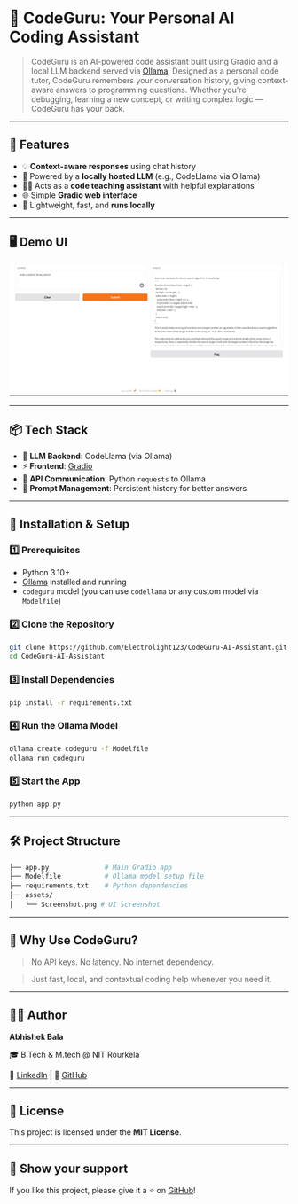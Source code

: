 # 🤖 CodeGuru: Your Personal AI Coding Assistant

> CodeGuru is an AI-powered code assistant built using Gradio and a local LLM backend served via [Ollama](https://ollama.com). Designed as a personal code tutor, CodeGuru remembers your conversation history, giving context-aware answers to programming questions. Whether you're debugging, learning a new concept, or writing complex logic — CodeGuru has your back.

---

## 🚀 Features

- 💡 **Context-aware responses** using chat history
- 🧠 Powered by a **locally hosted LLM** (e.g., CodeLlama via Ollama)
- 🧑‍🏫 Acts as a **code teaching assistant** with helpful explanations
- 🌐 Simple **Gradio web interface**
- 🧰 Lightweight, fast, and **runs locally**

---

## 🖥️ Demo UI

<img src="Assets/Screenshot.png" width="700" alt="CodeGuru Gradio UI Preview"/>

---

## 📦 Tech Stack

- 🧠 **LLM Backend**: CodeLlama (via Ollama)
- ⚡ **Frontend**: [Gradio](https://www.gradio.app/)
- 🔁 **API Communication**: Python `requests` to Ollama
- 📝 **Prompt Management**: Persistent history for better answers

---

## 🧰 Installation & Setup

### 1️⃣ Prerequisites
- Python 3.10+
- [Ollama](https://ollama.com/) installed and running
- `codeguru` model (you can use `codellama` or any custom model via `Modelfile`)

### 2️⃣ Clone the Repository

```bash
git clone https://github.com/Electrolight123/CodeGuru-AI-Assistant.git
cd CodeGuru-AI-Assistant
```

### 3️⃣ Install Dependencies

```bash
pip install -r requirements.txt
```

### 4️⃣ Run the Ollama Model

```bash
ollama create codeguru -f Modelfile
ollama run codeguru
```

### 5️⃣ Start the App

```bash
python app.py
```

---

## 🛠️ Project Structure

```bash
├── app.py              # Main Gradio app
├── Modelfile           # Ollama model setup file
├── requirements.txt    # Python dependencies
├── assets/
│   └── Screenshot.png # UI screenshot
```

---

## 🤔 Why Use CodeGuru?

>No API keys. No latency. No internet dependency.

>Just fast, local, and contextual coding help whenever you need it.

---

## 🧑‍💻 Author

**Abhishek Bala**

🎓 B.Tech & M.tech @ NIT Rourkela

🔗 [LinkedIn](https://www.linkedin.com/in/abhishek-bala-ba1ab224b/) | 🐙 [GitHub](https://github.com/Electrolight123)

---

## 📄 License

This project is licensed under the **MIT License**.

---

## 🌟 Show your support

If you like this project, please give it a ⭐ on [GitHub]([https://github.com/Electrolight123/CodeGuru-AI-Assistant])!


